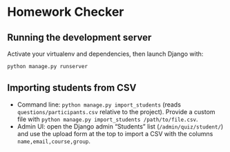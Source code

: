 # Homework Checker

## Running the development server

Activate your virtualenv and dependencies, then launch Django with:

```bash
python manage.py runserver
```

## Importing students from CSV

- Command line: `python manage.py import_students` (reads `questions/participants.csv` relative to the project). Provide a custom file with `python manage.py import_students /path/to/file.csv`.
- Admin UI: open the Django admin “Students” list (`/admin/quiz/student/`) and use the upload form at the top to import a CSV with the columns `name,email,course,group`.
